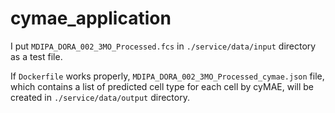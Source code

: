 # cymae_application

I put `MDIPA_DORA_002_3MO_Processed.fcs` in `./service/data/input` directory as a test file.

If `Dockerfile` works properly, `MDIPA_DORA_002_3MO_Processed_cymae.json` file, which contains a list of predicted cell type for each cell by cyMAE, will be created in `./service/data/output` directory.
